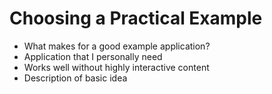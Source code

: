 Choosing a Practical Example
============================

-	What makes for a good example application?
-	Application that I personally need
-	Works well without highly interactive content
-	Description of basic idea
